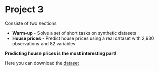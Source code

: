 # Project 3

Consiste of two sections
-  __Warm-up__ - Solve a set of short tasks on synthetic datasets
- __House prices__ - Predict house prices using a real dataset with 2,930 observations and 82 variables

__Predicting house prices is the most interesting part!__ 

Here you can download the [dataset](https://drive.google.com/drive/folders/1Y6fd2bZVZMpfalEyut1QnSFT4YhzJ0uk?usp=share_link)